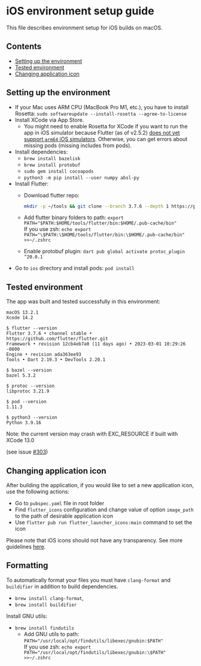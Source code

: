 # iOS environment setup guide

This file describes environment setup for iOS builds on macOS.

## Contents

* [Setting up the environment](#setting-up-the-environment)
* [Tested environment](#tested-environment)
* [Changing application icon](#changing-application-icon)

## Setting up the environment

* If your Mac uses ARM CPU (MacBook Pro M1, etc.), you have to install Rosetta: `sudo softwareupdate --install-rosetta --agree-to-license`
* Install XCode via App Store.  
  * You might need to enable Rosetta for XCode if you want to run the app in iOS simulator because Flutter (as of v2.5.2)
[does not yet support `arm64` iOS simulators](https://flutter.dev/docs/development/add-to-app/ios/project-setup#apple-silicon-arm64-macs).
Otherwise, you can get errors about missing pods
(missing includes from pods).
* Install dependencies:
  * `brew install bazelisk`
  * `brew install protobuf`
  * `sudo gem install cocoapods`
  * `python3 -m pip install --user numpy absl-py`
* Install Flutter:
  * Download flutter repo:

    ```bash
    mkdir -p ~/tools && git clone --branch 3.7.6 --depth 1 https://github.com/flutter/flutter.git ~/tools/flutter
    ```

  * Add flutter binary folders to path: `export PATH="$PATH:$HOME/tools/flutter/bin:$HOME/.pub-cache/bin"`  
    If you use zsh: `echo export PATH="\$PATH:\$HOME/tools/flutter/bin:\$HOME/.pub-cache/bin" >>~/.zshrc`
  * Enable protobuf plugin: `dart pub global activate protoc_plugin ^20.0.1`
* Go to `ios` directory and install pods: `pod install`

## Tested environment

The app was built and tested successfully in this environment:

```shell
macOS 13.2.1
Xcode 14.2

$ flutter --version
Flutter 3.7.6 • channel stable • https://github.com/flutter/flutter.git
Framework • revision 12cb4eb7a0 (11 days ago) • 2023-03-01 10:29:26 -0800
Engine • revision ada363ee93
Tools • Dart 2.19.3 • DevTools 2.20.1

$ bazel --version
bazel 5.3.2

$ protoc --version
libprotoc 3.21.9

$ pod --version
1.11.3

$ python3 --version
Python 3.9.16
```

Note: the current version may crash with EXC_RESOURCE if built with XCode 13.0
<!-- markdown-link-check-disable-next-line -->
(see issue [#303](https://github.com/mlcommons/mobile_app_flutter/issues/303))

## Changing application icon

[comment]: # (TODO move this somewhere?)

After building the application, if you would like to set a new application icon, use the following actions:

* Go to `pubspec.yaml` file in root folder
* Find `flutter_icons` configuration and change value of option `image_path` to the path of desirable application icon
* Use `flutter pub run flutter_launcher_icons:main` command to set the icon

Please note that iOS icons should not have any transparency. See more guidelines [here](https://developer.apple.com/design/human-interface-guidelines/app-icons).

## Formatting

[comment]: # (TODO add info about installing other tools)

To automatically format your files you must have `clang-format` and `buildifier` in addition to build dependencies.

* `brew install clang-format`,
* `brew install buildifier`

Install GNU utils:

* `brew install findutils`
  * Add GNU utils to path: `PATH="/usr/local/opt/findutils/libexec/gnubin:$PATH"`  
    If you use zsh: `echo export PATH="/usr/local/opt/findutils/libexec/gnubin:\$PATH" >>~/.zshrc`
